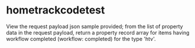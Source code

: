 # hometrackcodetest
View the request payload json sample provided; from the list of property data in the request payload, return a property record array for items having workflow completed (workflow: completed) for the type 'htv'.
